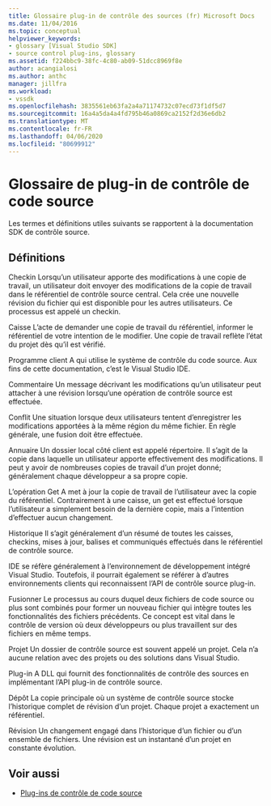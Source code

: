 ```yaml
---
title: Glossaire plug-in de contrôle des sources (fr) Microsoft Docs
ms.date: 11/04/2016
ms.topic: conceptual
helpviewer_keywords:
- glossary [Visual Studio SDK]
- source control plug-ins, glossary
ms.assetid: f224bbc9-38fc-4c80-ab09-51dcc8969f8e
author: acangialosi
ms.author: anthc
manager: jillfra
ms.workload:
- vssdk
ms.openlocfilehash: 3835561eb63fa2a4a71174732c07ecd73f1df5d7
ms.sourcegitcommit: 16a4a5da4a4fd795b46a0869ca2152f2d36e6db2
ms.translationtype: MT
ms.contentlocale: fr-FR
ms.lasthandoff: 04/06/2020
ms.locfileid: "80699912"
---
```

# <a name="source-control-plug-in-glossary"></a>Glossaire de plug-in de contrôle de code source
Les termes et définitions utiles suivants se rapportent à la documentation SDK de contrôle source.

## <a name="definitions"></a>Définitions
 Checkin Lorsqu’un utilisateur apporte des modifications à une copie de travail, un utilisateur doit envoyer des modifications de la copie de travail dans le référentiel de contrôle source central. Cela crée une nouvelle révision du fichier qui est disponible pour les autres utilisateurs. Ce processus est appelé un checkin.

 Caisse L’acte de demander une copie de travail du référentiel, informer le référentiel de votre intention de le modifier. Une copie de travail reflète l’état du projet dès qu’il est vérifié.

 Programme client A qui utilise le système de contrôle du code source. Aux fins de cette documentation, c’est le Visual Studio IDE.

 Commentaire Un message décrivant les modifications qu’un utilisateur peut attacher à une révision lorsqu’une opération de contrôle source est effectuée.

 Conflit Une situation lorsque deux utilisateurs tentent d’enregistrer les modifications apportées à la même région du même fichier. En règle générale, une fusion doit être effectuée.

 Annuaire Un dossier local côté client est appelé répertoire. Il s’agit de la copie dans laquelle un utilisateur apporte effectivement des modifications. Il peut y avoir de nombreuses copies de travail d’un projet donné; généralement chaque développeur a sa propre copie.

 L’opération Get A met à jour la copie de travail de l’utilisateur avec la copie du référentiel. Contrairement à une caisse, un get est effectué lorsque l’utilisateur a simplement besoin de la dernière copie, mais a l’intention d’effectuer aucun changement.

 Historique Il s’agit généralement d’un résumé de toutes les caisses, checkins, mises à jour, balises et communiqués effectués dans le référentiel de contrôle source.

 IDE se réfère généralement à l’environnement de développement intégré Visual Studio. Toutefois, il pourrait également se référer à d’autres environnements clients qui reconnaissent l’API de contrôle source plug-in.

 Fusionner Le processus au cours duquel deux fichiers de code source ou plus sont combinés pour former un nouveau fichier qui intègre toutes les fonctionnalités des fichiers précédents. Ce concept est vital dans le contrôle de version où deux développeurs ou plus travaillent sur des fichiers en même temps.

 Projet Un dossier de contrôle source est souvent appelé un projet. Cela n’a aucune relation avec des projets ou des solutions dans Visual Studio.

 Plug-in A DLL qui fournit des fonctionnalités de contrôle des sources en implémentant l’API plug-in de contrôle source.

 Dépôt La copie principale où un système de contrôle source stocke l’historique complet de révision d’un projet. Chaque projet a exactement un référentiel.

 Révision Un changement engagé dans l’historique d’un fichier ou d’un ensemble de fichiers. Une révision est un instantané d’un projet en constante évolution.

## <a name="see-also"></a>Voir aussi
- [Plug-ins de contrôle de code source](../extensibility/source-control-plug-ins.md)
